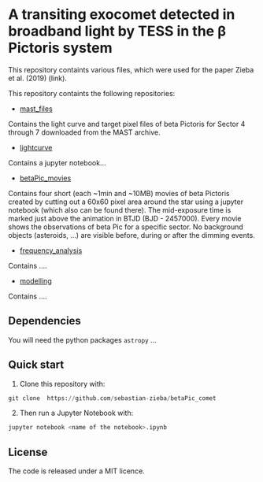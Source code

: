 # A transiting exocomet detected in broadband light by TESS in the β Pictoris system

This repository containts various files, which were used for the paper Zieba et al. (2019) (link).

This repository containts the following repositories:


* [mast_files](https://github.com/sebastian-zieba/betaPic_comet/tree/master/mast_files)

Contains the light curve and target pixel files of beta Pictoris for Sector 4 through 7 downloaded from the MAST archive. 


* [lightcurve](https://github.com/sebastian-zieba/betaPic_comet/tree/master/lightcurve)

Contains a jupyter notebook...


* [betaPic_movies](https://github.com/sebastian-zieba/betaPic_comet/tree/master/betaPic_movies)

Contains four short (each ~1min and ~10MB) movies of beta Pictoris created by cutting out a 60x60 pixel area around the star using a jupyter notebook (which also can be found there). The mid-exposure time is marked just above the animation in BTJD (BJD - 2457000). Every movie shows the observations of beta Pic for a specific sector. No background objects (asteroids, ...) are visible before, during or after the dimming events. 


* [frequency_analysis](https://github.com/sebastian-zieba/betaPic_comet/tree/master/frequency_analysis)

Contains ....

* [modelling](https://github.com/sebastian-zieba/betaPic_comet/tree/master/modelling)

Contains ....



## Dependencies

You will need the python packages `astropy` ... 


## Quick start

1. Clone this repository with:

```python 
git clone  https://github.com/sebastian-zieba/betaPic_comet 
```

2. Then run a Jupyter Notebook with:

```python 
jupyter notebook <name of the notebook>.ipynb 
```


## License

The code is released under a MIT licence.


